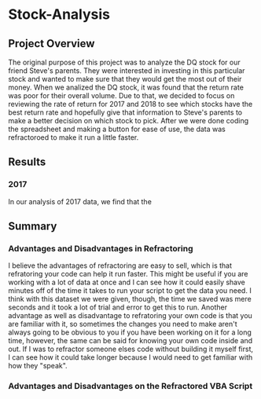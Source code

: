 # Stock-Analysis

## Project Overview</br>
The original purpose of this project was to analyze the DQ stock for our friend Steve's parents. They were interested in investing in this particular stock and wanted to make sure that they would get the most out of their money. When we analized the DQ stock, it was found that the return rate was poor for their overall volume. Due to that, we decided to focus on reviewing the rate of return for 2017 and 2018 to see which stocks have the best return rate and hopefully give that information to Steve's parents to make a better decision on which stock to pick. After we were done coding the spreadsheet and making a button for ease of use, the data was refractoroed to make it run a little faster.</br>

## Results</br>
### 2017</br>
In our analysis of 2017 data, we find that the 


## Summary</br>
### Advantages and Disadvantages in Refractoring</br>
I believe the advantages of refractoring are easy to sell, which is that refratoring your code can help it run faster. This might be useful if you are working with a lot of data at once and I can see how it could easily shave minutes off of the time it takes to run your script to get the data you need. I think with this dataset we were given, though, the time we saved was mere seconds and it took a lot of trial and error to get this to run. Another advantage as well as disadvantage to refratoring your own code is that you are familiar with it, so sometimes the changes you need to make aren't always going to be obvious to you if you have been working on it for a long time, however, the same can be said for knowing your own code inside and out. If I was to refractor someone elses code without building it myself first, I can see how it could take longer because I would need to get familiar with how they "speak".</br>

### Advantages and Disadvantages on the Refractored VBA Script</br>
